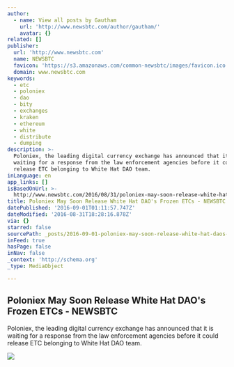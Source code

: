 ```yaml
---
author:
  - name: View all posts by Gautham
    url: 'http://www.newsbtc.com/author/gautham/'
    avatar: {}
related: []
publisher:
  url: 'http://www.newsbtc.com'
  name: NEWSBTC
  favicon: 'https://s3.amazonaws.com/common-newsbtc/images/favicon.ico'
  domain: www.newsbtc.com
keywords:
  - etc
  - poloniex
  - dao
  - bity
  - exchanges
  - kraken
  - ethereum
  - white
  - distribute
  - dumping
description: >-
  Poloniex, the leading digital currency exchange has announced that it is
  waiting for a response from the law enforcement agencies before it could
  release ETC belonging to White Hat DAO team.
inLanguage: en
app_links: []
isBasedOnUrl: >-
  http://www.newsbtc.com/2016/08/31/poloniex-may-soon-release-white-hat-daos-frozen-etcs/
title: Poloniex May Soon Release White Hat DAO's Frozen ETCs - NEWSBTC
datePublished: '2016-09-01T01:11:57.747Z'
dateModified: '2016-08-31T18:28:16.878Z'
via: {}
starred: false
sourcePath: _posts/2016-09-01-poloniex-may-soon-release-white-hat-daos-frozen-etcs-news.md
inFeed: true
hasPage: false
inNav: false
_context: 'http://schema.org'
_type: MediaObject

---
```

<article style=""><h1>Poloniex May Soon Release White Hat DAO's Frozen ETCs - NEWSBTC</h1><p>Poloniex, the leading digital currency exchange has announced that it is waiting for a response from the law enforcement agencies before it could release ETC belonging to White Hat DAO team.</p><img src="http://s3.amazonaws.com/main-newsbtc-images/2016/08/31184610/poloniex.png" /></article>